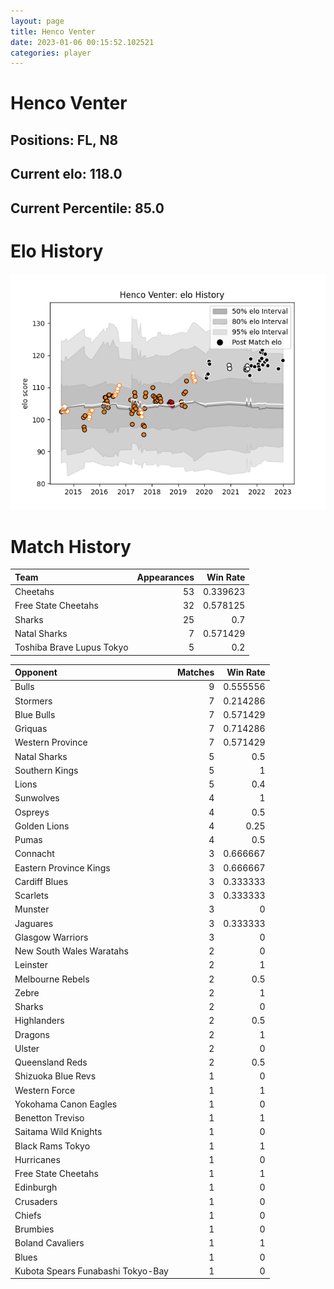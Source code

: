 ```yaml
---  
layout: page  
title: Henco Venter  
date: 2023-01-06 00:15:52.102521  
categories: player  
---
```

# Henco Venter

## Positions: FL, N8

## Current elo: 118.0

## Current Percentile: 85.0

# Elo History


![elo history](history_HencoVenter.png)
# Match History


| Team                      |   Appearances |   Win Rate |
|:--------------------------|--------------:|-----------:|
| Cheetahs                  |            53 |   0.339623 |
| Free State Cheetahs       |            32 |   0.578125 |
| Sharks                    |            25 |   0.7      |
| Natal Sharks              |             7 |   0.571429 |
| Toshiba Brave Lupus Tokyo |             5 |   0.2      |

| Opponent                          |   Matches |   Win Rate |
|:----------------------------------|----------:|-----------:|
| Bulls                             |         9 |   0.555556 |
| Stormers                          |         7 |   0.214286 |
| Blue Bulls                        |         7 |   0.571429 |
| Griquas                           |         7 |   0.714286 |
| Western Province                  |         7 |   0.571429 |
| Natal Sharks                      |         5 |   0.5      |
| Southern Kings                    |         5 |   1        |
| Lions                             |         5 |   0.4      |
| Sunwolves                         |         4 |   1        |
| Ospreys                           |         4 |   0.5      |
| Golden Lions                      |         4 |   0.25     |
| Pumas                             |         4 |   0.5      |
| Connacht                          |         3 |   0.666667 |
| Eastern Province Kings            |         3 |   0.666667 |
| Cardiff Blues                     |         3 |   0.333333 |
| Scarlets                          |         3 |   0.333333 |
| Munster                           |         3 |   0        |
| Jaguares                          |         3 |   0.333333 |
| Glasgow Warriors                  |         3 |   0        |
| New South Wales Waratahs          |         2 |   0        |
| Leinster                          |         2 |   1        |
| Melbourne Rebels                  |         2 |   0.5      |
| Zebre                             |         2 |   1        |
| Sharks                            |         2 |   0        |
| Highlanders                       |         2 |   0.5      |
| Dragons                           |         2 |   1        |
| Ulster                            |         2 |   0        |
| Queensland Reds                   |         2 |   0.5      |
| Shizuoka Blue Revs                |         1 |   0        |
| Western Force                     |         1 |   1        |
| Yokohama Canon Eagles             |         1 |   0        |
| Benetton Treviso                  |         1 |   1        |
| Saitama Wild Knights              |         1 |   0        |
| Black Rams Tokyo                  |         1 |   1        |
| Hurricanes                        |         1 |   0        |
| Free State Cheetahs               |         1 |   1        |
| Edinburgh                         |         1 |   0        |
| Crusaders                         |         1 |   0        |
| Chiefs                            |         1 |   0        |
| Brumbies                          |         1 |   0        |
| Boland Cavaliers                  |         1 |   1        |
| Blues                             |         1 |   0        |
| Kubota Spears Funabashi Tokyo-Bay |         1 |   0        |